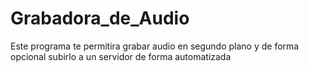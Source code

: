 # Grabadora_de_Audio
Este programa te permitira grabar audio en segundo plano y de forma opcional subirlo a un servidor de forma automatizada 

